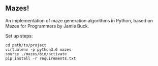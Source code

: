 ## Mazes!

An implementation of maze generation algorithms in Python, based on Mazes for Programmers by Jamis Buck.

Set up steps:

```shell
cd path/to/project
virtualenv -p python3.6 mazes
source ./mazes/bin/activate
pip install -r requirements.txt

```